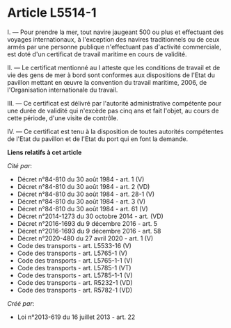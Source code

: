 # Article L5514-1

I. ― Pour prendre la mer, tout navire jaugeant 500 ou plus et effectuant des voyages internationaux, à l'exception des
navires traditionnels ou de ceux armés par une personne publique n'effectuant pas d'activité commerciale, est doté d'un
certificat de travail maritime en cours de validité. 

II. ― Le certificat mentionné au I atteste que les conditions de travail et de vie des gens de mer à bord sont conformes aux
dispositions de l'Etat du pavillon mettant en œuvre la convention du travail maritime, 2006, de l'Organisation internationale
du travail. 

III. ― Ce certificat est délivré par l'autorité administrative compétente pour une durée de validité qui n'excède pas cinq
ans et fait l'objet, au cours de cette période, d'une visite de contrôle. 

IV. ― Ce certificat est tenu à la disposition de toutes autorités compétentes de l'Etat du pavillon et de l'Etat du port qui
en font la demande.

**Liens relatifs à cet article**

_Cité par_:

  - Décret n°84-810 du 30 août 1984 - art. 1 (V)
  - Décret n°84-810 du 30 août 1984 - art. 2 (VD)
  - Décret n°84-810 du 30 août 1984 - art. 28-1 (V)
  - Décret n°84-810 du 30 août 1984 - art. 3 (V)
  - Décret n°84-810 du 30 août 1984 - art. 61 (V)
  - Décret n°2014-1273 du 30 octobre 2014 - art. (VD)
  - Décret n°2016-1693 du 9 décembre 2016 - art. 5
  - Décret n°2016-1693 du 9 décembre 2016 - art. 58
  - Décret n°2020-480 du 27 avril 2020 - art. 1 (V)
  - Code des transports - art. L5533-16 (V)
  - Code des transports - art. L5765-1 (V)
  - Code des transports - art. L5765-1-1 (V)
  - Code des transports - art. L5785-1 (VT)
  - Code des transports - art. L5785-1-1 (V)
  - Code des transports - art. R5232-1 (VD)
  - Code des transports - art. R5782-1 (VD)

_Créé par_:

  - Loi n°2013-619 du 16 juillet 2013 - art. 22
